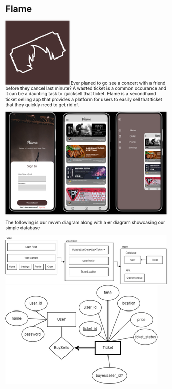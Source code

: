 # Flame

<img src="/public/icon.png" alt="icon" style="width:200px;"/>
Ever planed to go see a concert with a friend before they cancel last minute? A wasted
ticket is a common occurance and it can be a daunting task to quicksell that ticket. 
Flame is a secondhand ticket selling app that provides a platform for users to 
easily sell that ticket that they quickly need to get rid of.

![home](/public/all-page.png)


The following is our mvvm diagram along with a er diagram showcasing our simple database

![mvvm](/public/mvvm.png)
![er-diagram](/public/er%20diagram.png)